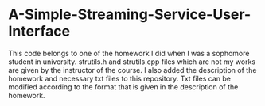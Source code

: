 # A-Simple-Streaming-Service-User-Interface


This code belongs to one of the homework I did when I was a sophomore student in university. strutils.h and strutils.cpp 
files which are not my works are given by the instructor of the course. I also added the description of the homework and necessary txt files to this repository. Txt files can be modified according to the format that is given in the description of the homework. 
